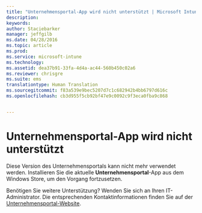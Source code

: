 ```yaml
---
title: "Unternehmensportal-App wird nicht unterstützt | Microsoft Intune"
description: 
keywords: 
author: Staciebarker
manager: jeffgilb
ms.date: 04/28/2016
ms.topic: article
ms.prod: 
ms.service: microsoft-intune
ms.technology: 
ms.assetid: dea37b91-33fa-4d4a-ac44-560b450c02a6
ms.reviewer: chrisgre
ms.suite: ems
translationtype: Human Translation
ms.sourcegitcommit: f83a539e9bec5207d7c1c682942b4bb6797d616c
ms.openlocfilehash: cb3d955f5cb92bf47e9c0092c9f3eca0fba9c868


---
```


# Unternehmensportal-App wird nicht unterstützt
Diese Version des Unternehmensportals kann nicht mehr verwendet werden. Installieren Sie die aktuelle **Unternehmensportal**-App aus dem Windows Store, um den Vorgang fortzusetzen.


Benötigen Sie weitere Unterstützung? Wenden Sie sich an Ihren IT-Administrator. Die entsprechenden Kontaktinformationen finden Sie auf der [Unternehmensportal-Website](http://portal.manage.microsoft.com).



<!--HONumber=Jul16_HO1-->


